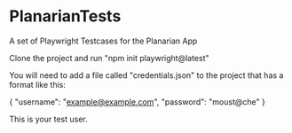 # PlanarianTests
A set of Playwright Testcases for the Planarian App

Clone the project and run "npm init playwright@latest"

You will need to add a file called "credentials.json" to the project that has a format like this:

{
  "username": "example@example.com",
  "password": "moust@che"
}

This is your test user.
